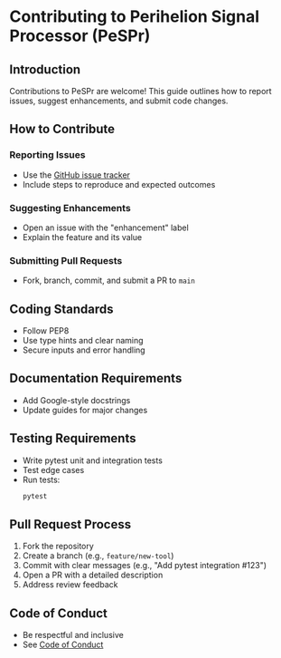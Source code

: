 # Contributing to Perihelion Signal Processor (PeSPr)

## Introduction

Contributions to PeSPr are welcome! This guide outlines how to report issues, suggest enhancements, and submit code changes.

## How to Contribute

### Reporting Issues

- Use the [GitHub issue tracker](https://github.com/tzervas/pespr/issues)
- Include steps to reproduce and expected outcomes

### Suggesting Enhancements

- Open an issue with the "enhancement" label
- Explain the feature and its value

### Submitting Pull Requests

- Fork, branch, commit, and submit a PR to `main`

## Coding Standards

- Follow PEP8
- Use type hints and clear naming
- Secure inputs and error handling

## Documentation Requirements

- Add Google-style docstrings
- Update guides for major changes

## Testing Requirements

- Write pytest unit and integration tests
- Test edge cases
- Run tests:
  ```bash
  pytest
  ```

## Pull Request Process

1. Fork the repository
2. Create a branch (e.g., `feature/new-tool`)
3. Commit with clear messages (e.g., "Add pytest integration #123")
4. Open a PR with a detailed description
5. Address review feedback

## Code of Conduct

- Be respectful and inclusive
- See [Code of Conduct](CODE_OF_CONDUCT.md)